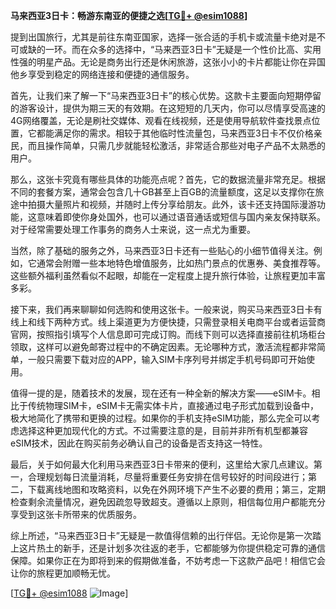 **马来西亚3日卡：畅游东南亚的便捷之选[[TG💪+ @esim1088](https://t.me/s/esim1088)]**

提到出国旅行，尤其是前往东南亚国家，选择一张合适的手机卡或流量卡绝对是不可或缺的一环。而在众多的选择中，“马来西亚3日卡”无疑是一个性价比高、实用性强的明星产品。无论是商务出行还是休闲旅游，这张小小的卡片都能让你在异国他乡享受到稳定的网络连接和便捷的通信服务。

首先，让我们来了解一下“马来西亚3日卡”的核心优势。这款卡主要面向短期停留的游客设计，提供为期三天的有效期。在这短短的几天内，你可以尽情享受高速的4G网络覆盖，无论是刷社交媒体、观看在线视频，还是使用导航软件查找景点位置，它都能满足你的需求。相较于其他临时性流量包，马来西亚3日卡不仅价格亲民，而且操作简单，只需几步就能轻松激活，非常适合那些对电子产品不太熟悉的用户。

那么，这张卡究竟有哪些具体的功能亮点呢？首先，它的数据流量非常充足。根据不同的套餐方案，通常会包含几十GB甚至上百GB的流量额度，这足以支撑你在旅途中拍摄大量照片和视频，并随时上传分享给朋友。此外，该卡还支持国际漫游功能，这意味着即使你身处国外，也可以通过语音通话或短信与国内亲友保持联系。对于经常需要处理工作事务的商务人士来说，这一点尤为重要。

当然，除了基础的服务之外，马来西亚3日卡还有一些贴心的小细节值得关注。例如，它通常会附赠一些本地特色增值服务，比如热门景点的优惠券、美食推荐等。这些额外福利虽然看似不起眼，却能在一定程度上提升旅行体验，让旅程更加丰富多彩。

接下来，我们再来聊聊如何选购和使用这张卡。一般来说，购买马来西亚3日卡有线上和线下两种方式。线上渠道更为方便快捷，只需登录相关电商平台或者运营商官网，按照指引填写个人信息即可完成订购。而线下则可以选择直接前往机场柜台领取，这样可以避免邮寄过程中的不确定因素。无论哪种方式，激活流程都非常简单，一般只需要下载对应的APP，输入SIM卡序列号并绑定手机号码即可开始使用。

值得一提的是，随着技术的发展，现在还有一种全新的解决方案——eSIM卡。相比于传统物理SIM卡，eSIM卡无需实体卡片，直接通过电子形式加载到设备中，极大地简化了携带和更换的过程。如果你的手机支持eSIM功能，那么完全可以考虑选择这种更加现代化的方式。不过需要注意的是，目前并非所有机型都兼容eSIM技术，因此在购买前务必确认自己的设备是否支持这一特性。

最后，关于如何最大化利用马来西亚3日卡带来的便利，这里给大家几点建议。第一，合理规划每日流量消耗，尽量将重要任务安排在信号较好的时间段进行；第二，下载离线地图和攻略资料，以免在外网环境下产生不必要的费用；第三，定期检查剩余流量情况，避免因疏忽导致超支。遵循以上原则，相信每位用户都能充分享受到这张卡所带来的优质服务。

综上所述，“马来西亚3日卡”无疑是一款值得信赖的出行伴侣。无论你是第一次踏上这片热土的新手，还是计划多次往返的老手，它都能够为你提供稳定可靠的通信保障。如果你正在为即将到来的假期做准备，不妨考虑一下这款产品吧！相信它会让你的旅程更加顺畅无忧。

[[TG💪+ @esim1088](https://t.me/s/esim1088) ![Image](https://i.postimg.cc/4NQfJmqS/Snipaste-2025-05-13-00-14-12.png)]